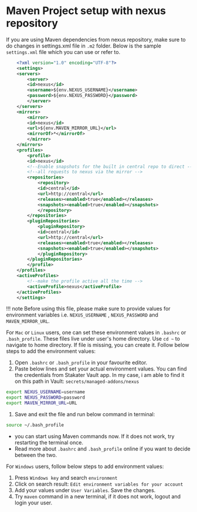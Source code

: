 # Maven Project setup with nexus repository

If you are using Maven dependencies from nexus repository, make sure to do changes in settings.xml file in `.m2` folder. Below is the sample `settings.xml` file which you can use or refer to.

```xml
    <?xml version="1.0" encoding="UTF-8"?>
    <settings>
    <servers>
        <server>
        <id>nexus</id>
        <username>${env.NEXUS_USERNAME}</username>
        <password>${env.NEXUS_PASSWORD}</password>
        </server>
    </servers>
    <mirrors>
        <mirror>
        <id>nexus</id>
        <url>${env.MAVEN_MIRROR_URL}</url>
        <mirrorOf>*</mirrorOf>
        </mirror>
    </mirrors>
    <profiles>
        <profile>
        <id>nexus</id>
        <!--Enable snapshots for the built in central repo to direct -->
        <!--all requests to nexus via the mirror -->
        <repositories>
            <repository>
            <id>central</id>
            <url>http://central</url>
            <releases><enabled>true</enabled></releases>
            <snapshots><enabled>true</enabled></snapshots>
            </repository>
        </repositories>
        <pluginRepositories>
            <pluginRepository>
            <id>central</id>
            <url>http://central</url>
            <releases><enabled>true</enabled></releases>
            <snapshots><enabled>true</enabled></snapshots>
            </pluginRepository>
        </pluginRepositories>
        </profile>
    </profiles>
    <activeProfiles>
        <!--make the profile active all the time -->
        <activeProfile>nexus</activeProfile>
    </activeProfiles>
    </settings>
```

!!! note
    Before using this file, please make sure to provide values for environment variables i.e. `NEXUS_USERNAME` , `NEXUS_PASSWORD` and `MAVEN_MIRROR_URL`.

For `Mac` or `Linux` users, one can set these environment values in `.bashrc` or `.bash_profile`. These files live under user's home directory. Use `cd ~` to navigate to home directory. If file is missing, you can create it. Follow below steps to add the environment values:

1. Open `.bashrc` or `.bash_profile` in your favourite editor.
1. Paste below lines and set your actual environment values. You can find the credentials from Stakater Vault app. In my case, i am able to find it on this path in Vault: `secrets/managed-addons/nexus`

```bash
export NEXUS_USERNAME=username
export NEXUS_PASSWORD=password
export MAVEN_MIRROR_URL=URL
```

1. Save and exit the file and run below command in terminal:

```bash
source ~/.bash_profile
```

* you can start using Maven commands now. If it does not work, try restarting the terminal once.
* Read more about `.bashrc` and `.bash_profile` online if you want to decide between the two.

For `Windows` users, follow below steps to add environment values:

1. Press `Windows key` and search `environment`
1. Click on search result: `Edit environment variables for your account`
1. Add your values under `User Variables`. Save the changes.
1. Try `maven` command in a new terminal, if it does not work, logout and login your user.
